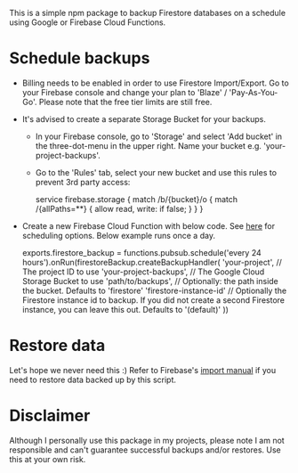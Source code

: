 This is a simple npm package to backup Firestore databases on a schedule using Google or Firebase Cloud Functions.

# Schedule backups

- Billing needs to be enabled in order to use Firestore Import/Export. Go to your Firebase console and change your plan to 'Blaze' / 'Pay-As-You-Go'. Please note that the free tier limits are still free.
- It's advised to create a separate Storage Bucket for your backups.
  - In your Firebase console, go to 'Storage' and select 'Add bucket' in the three-dot-menu in the upper right. Name your bucket e.g. 'your-project-backups'.
  - Go to the 'Rules' tab, select your new bucket and use this rules to prevent 3rd party access:


    service firebase.storage {
        match /b/{bucket}/o {
          match /{allPaths=**} {
            allow read, write: if false;
          }
        }
      }

- Create a new Firebase Cloud Function with below code. See [here](https://firebase.google.com/docs/functions/schedule-functions) for scheduling options. Below example runs once a day.


    exports.firestore_backup = functions.pubsub.schedule('every 24 hours').onRun(firestoreBackup.createBackupHandler(
      'your-project', // The project ID to use
      'your-project-backups', // The Google Cloud Storage Bucket to use
      'path/to/backups', // Optionally: the path inside the bucket. Defaults to 'firestore'
      'firestore-instance-id' // Optionally the Firestore instance id to backup. If you did not create a second Firestore instance, you can leave this out. Defaults to '(default)'
    ))

# Restore data
Let's hope we never need this :) Refer to Firebase's [import manual](https://firebase.google.com/docs/firestore/manage-data/export-import#import_data) if you need to restore data backed up by this script.

# Disclaimer
Although I personally use this package in my projects, please note I am not responsible and can't guarantee successful backups and/or restores. Use this at your own risk.
